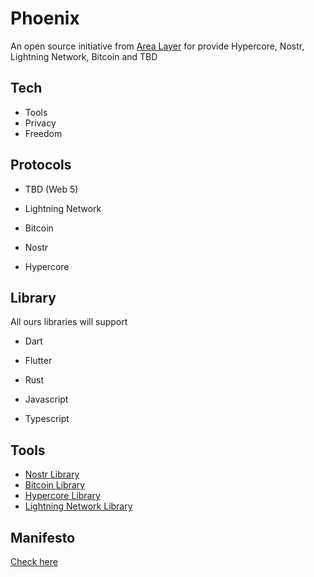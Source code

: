 # Phoenix 

An open source initiative from [Area Layer](https://github.com/AreaLayer) for provide Hypercore, Nostr, Lightning Network, Bitcoin and TBD

## Tech 

- Tools
- Privacy
- Freedom

## Protocols 

- TBD (Web 5) 

- Lightning Network 

- Bitcoin 

- Nostr 

- Hypercore 

## Library

All ours libraries will support

- Dart

- Flutter

- Rust

- Javascript

- Typescript

## Tools

- [Nostr Library](https://github.com/Phoenix-Organization/Nostr-lib)
- [Bitcoin Library](https://github.com/Phoenix-Organization/Bitcoin-lib)
- [Hypercore Library](https://github.com/Phoenix-Organization/Hypercore-lib)
- [Lightning Network Library](https://github.com/Phoenix-Organization/Lightning-Network-Lib)

## Manifesto

[Check here](https://github.com/Phoenix-Organization/.github/blob/main/MANIFESTO.md)
